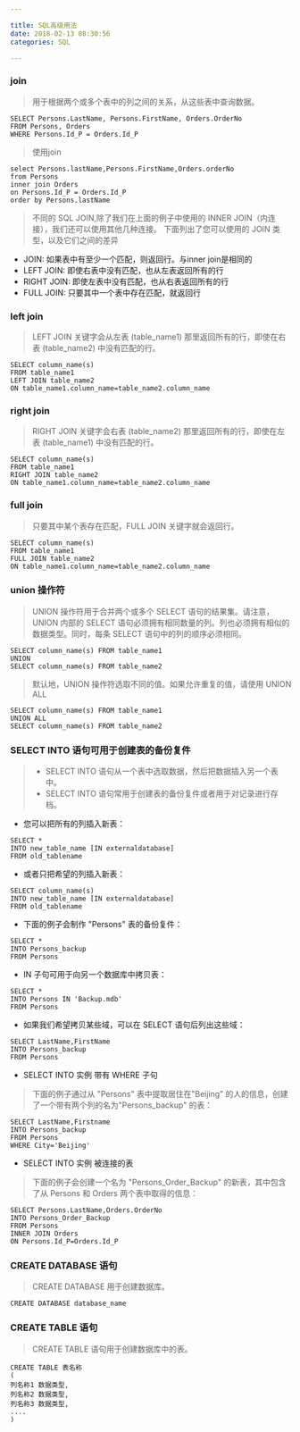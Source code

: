 ```yaml
---

title: SQL高级用法
date: 2018-02-13 08:30:56
categories: SQL

---
```


###  join  

> 用于根据两个或多个表中的列之间的关系，从这些表中查询数据。

```
SELECT Persons.LastName, Persons.FirstName, Orders.OrderNo
FROM Persons, Orders
WHERE Persons.Id_P = Orders.Id_P 
```

> 使用join

```
select Persons.lastName,Persons.FirstName,Orders.orderNo
from Persons
inner join Orders
on Persons.Id_P = Orders.Id_P
order by Persons.lastName
```

> 不同的 SQL JOIN,除了我们在上面的例子中使用的 INNER JOIN（内连接），我们还可以使用其他几种连接。
下面列出了您可以使用的 JOIN 类型，以及它们之间的差异

- JOIN: 如果表中有至少一个匹配，则返回行。与inner join是相同的
- LEFT JOIN: 即使右表中没有匹配，也从左表返回所有的行
- RIGHT JOIN: 即使左表中没有匹配，也从右表返回所有的行
- FULL JOIN: 只要其中一个表中存在匹配，就返回行

### left join

> LEFT JOIN 关键字会从左表 (table_name1) 那里返回所有的行，即使在右表 (table_name2) 中没有匹配的行。

```
SELECT column_name(s)
FROM table_name1
LEFT JOIN table_name2 
ON table_name1.column_name=table_name2.column_name
```

### right join

> RIGHT JOIN 关键字会右表 (table_name2) 那里返回所有的行，即使在左表 (table_name1) 中没有匹配的行。

```
SELECT column_name(s)
FROM table_name1
RIGHT JOIN table_name2 
ON table_name1.column_name=table_name2.column_name
```


### full join

> 只要其中某个表存在匹配，FULL JOIN 关键字就会返回行。

```
SELECT column_name(s)
FROM table_name1
FULL JOIN table_name2 
ON table_name1.column_name=table_name2.column_name
```

### union 操作符

> UNION 操作符用于合并两个或多个 SELECT 语句的结果集。请注意，UNION 内部的 SELECT 语句必须拥有相同数量的列。列也必须拥有相似的数据类型。同时，每条 SELECT 语句中的列的顺序必须相同。

```
SELECT column_name(s) FROM table_name1
UNION
SELECT column_name(s) FROM table_name2
```
> 默认地，UNION 操作符选取不同的值。如果允许重复的值，请使用 UNION ALL

```
SELECT column_name(s) FROM table_name1
UNION ALL
SELECT column_name(s) FROM table_name2
```

### SELECT INTO 语句可用于创建表的备份复件

>  - SELECT INTO 语句从一个表中选取数据，然后把数据插入另一个表中。
>  - SELECT INTO 语句常用于创建表的备份复件或者用于对记录进行存档。

- 您可以把所有的列插入新表：

```
SELECT *
INTO new_table_name [IN externaldatabase] 
FROM old_tablename
```

- 或者只把希望的列插入新表：

```
SELECT column_name(s)
INTO new_table_name [IN externaldatabase] 
FROM old_tablename
```

- 下面的例子会制作 "Persons" 表的备份复件：

```
SELECT *
INTO Persons_backup
FROM Persons
```

- IN 子句可用于向另一个数据库中拷贝表：

```
SELECT *
INTO Persons IN 'Backup.mdb'
FROM Persons
```

- 如果我们希望拷贝某些域，可以在 SELECT 语句后列出这些域：

```
SELECT LastName,FirstName
INTO Persons_backup
FROM Persons
```

-  SELECT INTO 实例  带有 WHERE 子句

> 下面的例子通过从 "Persons" 表中提取居住在"Beijing" 的人的信息，创建了一个带有两个列的名为"Persons_backup" 的表：

```
SELECT LastName,Firstname
INTO Persons_backup
FROM Persons
WHERE City='Beijing'
```

- SELECT INTO 实例  被连接的表

> 下面的例子会创建一个名为 "Persons_Order_Backup" 的新表，其中包含了从 Persons 和 Orders 两个表中取得的信息：

```
SELECT Persons.LastName,Orders.OrderNo
INTO Persons_Order_Backup
FROM Persons
INNER JOIN Orders
ON Persons.Id_P=Orders.Id_P
```

### CREATE DATABASE 语句

> CREATE DATABASE 用于创建数据库。

```
CREATE DATABASE database_name
```

### CREATE TABLE 语句

> CREATE TABLE 语句用于创建数据库中的表。

```
CREATE TABLE 表名称
(
列名称1 数据类型,
列名称2 数据类型,
列名称3 数据类型,
....
)
```
